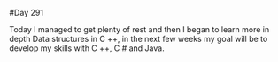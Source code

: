 #Day 291

Today I managed to get plenty of rest and then I began to learn more in depth Data structures in C ++, in the next few weeks my goal will be to develop my skills with C ++, C # and Java.